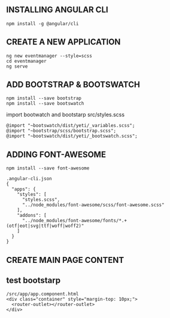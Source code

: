 ## INSTALLING ANGULAR CLI
    npm install -g @angular/cli

## CREATE A NEW APPLICATION

    ng new eventmanager --style=scss
    cd eventmanager
    ng serve

## ADD BOOTSTRAP & BOOTSWATCH

    npm install --save bootstrap
    npm install --save bootswatch

import bootwatch and bootstarp
    src/styles.scss

    @import "~bootswatch/dist/yeti/_variables.scss";
    @import "~bootstrap/scss/bootstrap.scss";
    @import "~bootswatch/dist/yeti/_bootswatch.scss";

## ADDING FONT-AWESOME
    npm install --save font-awesome

    .angular-cli.json
    {
      "apps": {
        "styles": [
          "styles.scss",
          "../node_modules/font-awesome/scss/font-awesome.scss"
        ],
        "addons": [
          "../node_modules/font-awesome/fonts/*.+(otf|eot|svg|ttf|woff|woff2)"
        ]
      }
    }
## CREATE MAIN PAGE CONTENT
## test bootstarp
```
/src/app/app.component.html
<div class="container" style="margin-top: 10px;">
  <router-outlet></router-outlet>
</div>
```